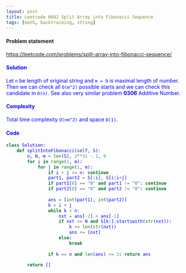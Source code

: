 ```yaml
---
layout: post
title: Leetcode 0842 Split Array into Fibonacci Sequence
tags: [math, backtracking, string]
---
```


#### Problem statement

<a href="https://leetcode.com/problems/split-array-into-fibonacci-sequence/"> <font color = blue>https://leetcode.com/problems/split-array-into-fibonacci-sequence/

#### Solution
Let `n` be length of original string and `m = 9` is maximal length of number. Then we can check all `O(m^2)` possible starts and we can check this candidate in `O(n)`. See also very similar problem **0306** Additive Number.

#### Complexity
Total time complexity `O(nm^2)` and space `O(1)`.

#### Code
```python
class Solution:
    def splitIntoFibonacci(self, S):
        n, N, m = len(S), 2**31 - 1, 9
        for i in range(1, m):
            for j in range(1, m):
                if i + j >= n: continue
                part1, part2 = S[:i], S[i:i+j]
                if part1[0] == "0" and part1 != "0": continue
                if part2[0] == "0" and part2 != "0": continue
                
                ans = [int(part1), int(part2)]
                k = i + j
                while k < n:
                    nxt = ans[-2] + ans[-1]
                    if nxt <= N and S[k:].startswith(str(nxt)):
                        k += len(str(nxt))
                        ans += [nxt]
                    else:
                        break
                        
                if k == n and len(ans) >= 3: return ans
                
        return []
```

